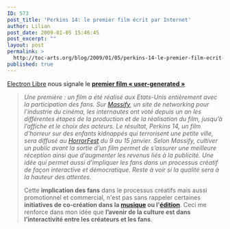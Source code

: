 ```yaml
---
ID: 573
post_title: 'Perkins 14: le premier film écrit par Internet'
author: Lilian
post_date: 2009-01-05 15:46:45
post_excerpt: ""
layout: post
permalink: >
  http://toc-arts.org/blog/2009/01/05/perkins-14-le-premier-film-ecrit-par-internet/
published: true
---
```

[Electron Libre][1] nous signale le [**premier film « user-generated »**][2] 
> *Une première : un film a été réalisé aux Etats-Unis entièrement avec la participation des fans. Sur [Massify][3], un site de networking pour l’industrie du cinéma, les internautes ont voté depuis un an les différentes étapes de la production et de la réalisation du film, jusqu’à l’affiche et le choix des acteurs. Le résultat, Perkins 14, un film d’horreur sur des enfants kidnappés qui terrorisent une petite ville, sera diffusé au [HorrorFest][4] du 9 au 15 janvier. Selon Massify, cultiver un public avant la sortie d’un film permet de s’assurer une meilleure réception ainsi que d’augmenter les revenus liés à la publicité. Une idée qui permet aussi d’impliquer les fans dans un processus créatif de façon interactive et démocratique. Reste à voir si la qualité sera à la hauteur des attentes.*<p align=center></p> Cette **implication des fans** dans le processus créatifs mais aussi promotionnel et commercial, n'est pas sans rappeler certaines **initiatives de co-création dans la [musique][5] ou l'[édition][6]**. Ceci me renforce dans mon idée que **l’avenir de la culture est dans l’interactivité entre les créateurs et les fans**.

 [1]: http://www.electronlibre.info/
 [2]: http://www.electronlibre.info/+Un-premier-film-user-generated,995+
 [3]: http://www.massify.com/
 [4]: http://www.horrorfestonline.com/
 [5]: http://toc-arts.org/blog/2008/05/05/musique-20-nin-sort-encore-un-nouvel-album-gratuitement-the-slip/
 [6]: http://toc-arts.org/blog/2008/09/17/linteractivite-entre-auteurs-et-lecteurs-est-elle-lavenir-du-livre/